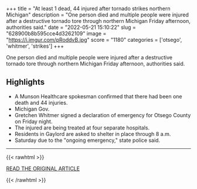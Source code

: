 +++
title = "At least 1 dead, 44 injured after tornado strikes northern Michigan"
description = "One person died and multiple people were injured after a destructive tornado tore through northern Michigan Friday afternoon, authorities said."
date = "2022-05-21 15:10:22"
slug = "628900b8b595cce4d3262109"
image = "https://i.imgur.com/pRoddvB.jpg"
score = "1180"
categories = ['otsego', 'whitmer', 'strikes']
+++

One person died and multiple people were injured after a destructive tornado tore through northern Michigan Friday afternoon, authorities said.

## Highlights

- A Munson Healthcare spokesman confirmed that there had been one death and 44 injuries.
- Michigan Gov.
- Gretchen Whitmer signed a declaration of emergency for Otsego County on Friday night.
- The injured are being treated at four separate hospitals.
- Residents in Gaylord are asked to shelter in place through 8 a.m.
- Saturday due to the "ongoing emergency," state police said.

---

{{< rawhtml >}}
  <p class="article-category">
    <a target="_blank" href="https://abcnews.go.com/US/heavy-damage-reported-tornado-strikes-northern-michigan/story?id=84869605">READ THE ORIGINAL ARTICLE</a>
  </p>
{{< /rawhtml >}}
